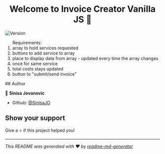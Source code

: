 <h1 align="center">Welcome to Invoice Creator Vanilla JS 👋</h1>
<p>
  <img alt="Version" src="https://img.shields.io/badge/version-1.0-blue.svg?cacheSeconds=2592000" />
</p>

<ol>Requirements: 
   <li> array to hold services requested </li>
   <li> buttons to add service to array </li>
   <li> place to display data from array - updated every time the array changes</li>
   <li> once for same service</li>
   <li> total costs stays updated</li>
   <li> button to &#34;submit/send invoice&#34; </li>
</ol>
## Author

👤 **Sinisa Jovanovic**

* Github: [@SinisaJO](https://github.com/SinisaJO)

## Show your support

Give a ⭐️ if this project helped you!

***
_This README was generated with ❤️ by [readme-md-generator](https://github.com/kefranabg/readme-md-generator)_
